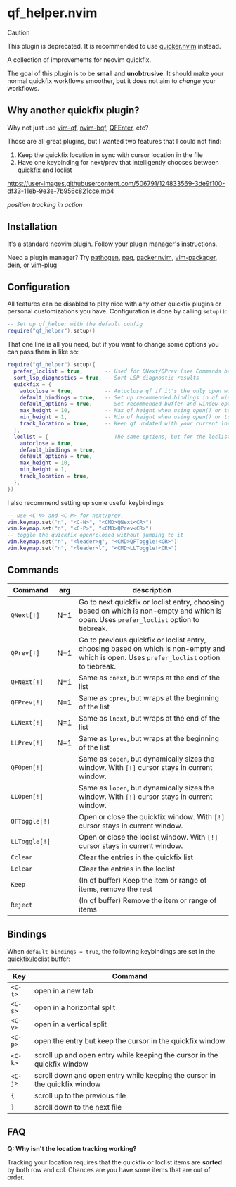 # qf_helper.nvim

> [!CAUTION]
> This plugin is deprecated. It is recommended to use [quicker.nvim](https://github.com/stevearc/quicker.nvim) instead.

A collection of improvements for neovim quickfix.

The goal of this plugin is to be **small** and **unobtrusive**. It should make
your normal quickfix workflows smoother, but it does not aim to _change_ your
workflows.

## Why another quickfix plugin?

Why not just use [vim-qf](https://github.com/romainl/vim-qf),
[nvim-bqf](https://github.com/kevinhwang91/nvim-bqf),
[QFEnter](https://github.com/yssl/QFEnter), etc?

Those are all great plugins, but I wanted two features that I could not find:

1. Keep the quickfix location in sync with cursor location in the file
2. Have one keybinding for next/prev that intelligently chooses between quickfix and loclist

https://user-images.githubusercontent.com/506791/124833569-3de9f100-df33-11eb-9e3e-7b956c821cce.mp4

_position tracking in action_

## Installation

It's a standard neovim plugin. Follow your plugin manager's instructions.

Need a plugin manager? Try [pathogen](https://github.com/tpope/vim-pathogen), [paq](https://github.com/savq/paq-nvim), [packer.nvim](https://github.com/wbthomason/packer.nvim), [vim-packager](https://github.com/kristijanhusak/vim-packager), [dein](https://github.com/Shougo/dein.vim), or [vim-plug](https://github.com/junegunn/vim-plug)

## Configuration

All features can be disabled to play nice with any other quickfix plugins or
personal customizations you have. Configuration is done by calling `setup()`:

```lua
-- Set up qf_helper with the default config
require("qf_helper").setup()
```

That one line is all you need, but if you want to change some options you can
pass them in like so:

```lua
require("qf_helper").setup({
  prefer_loclist = true,       -- Used for QNext/QPrev (see Commands below)
  sort_lsp_diagnostics = true, -- Sort LSP diagnostic results
  quickfix = {
    autoclose = true,          -- Autoclose qf if it's the only open window
    default_bindings = true,   -- Set up recommended bindings in qf window
    default_options = true,    -- Set recommended buffer and window options
    max_height = 10,           -- Max qf height when using open() or toggle()
    min_height = 1,            -- Min qf height when using open() or toggle()
    track_location = true,     -- Keep qf updated with your current location
  },
  loclist = {                  -- The same options, but for the loclist
    autoclose = true,
    default_bindings = true,
    default_options = true,
    max_height = 10,
    min_height = 1,
    track_location = true,
  },
})
```

I also recommend setting up some useful keybindings

```lua
-- use <C-N> and <C-P> for next/prev.
vim.keymap.set("n", "<C-N>", "<CMD>QNext<CR>")
vim.keymap.set("n", "<C-P>", "<CMD>QPrev<CR>")
-- toggle the quickfix open/closed without jumping to it
vim.keymap.set("n", "<leader>q", "<CMD>QFToggle!<CR>")
vim.keymap.set("n", "<leader>l", "<CMD>LLToggle!<CR>")
```

## Commands

| Command       | arg     | description                                                                                                                                 |
| ------------- | ------- | ------------------------------------------------------------------------------------------------------------------------------------------- |
| `QNext[!]`    | N=1     | Go to next quickfix or loclist entry, choosing based on which is non-empty and which is open. Uses `prefer_loclist` option to tiebreak.     |
| `QPrev[!]`    | N=1     | Go to previous quickfix or loclist entry, choosing based on which is non-empty and which is open. Uses `prefer_loclist` option to tiebreak. |
| `QFNext[!]`   | N=1     | Same as `cnext`, but wraps at the end of the list                                                                                           |
| `QFPrev[!]`   | N=1     | Same as `cprev`, but wraps at the beginning of the list                                                                                     |
| `LLNext[!]`   | N=1     | Same as `lnext`, but wraps at the end of the list                                                                                           |
| `LLPrev[!]`   | N=1     | Same as `lprev`, but wraps at the beginning of the list                                                                                     |
| `QFOpen[!]`   |         | Same as `copen`, but dynamically sizes the window. With `[!]` cursor stays in current window.                                               |
| `LLOpen[!]`   |         | Same as `lopen`, but dynamically sizes the window. With `[!]` cursor stays in current window.                                               |
| `QFToggle[!]` |         | Open or close the quickfix window. With `[!]` cursor stays in current window.                                                               |
| `LLToggle[!]` |         | Open or close the loclist window. With `[!]` cursor stays in current window.                                                                |
| `Cclear`      |         | Clear the entries in the quickfix list                                                                                                      |
| `Lclear`      |         | Clear the entries in the loclist                                                                                                            |
| `Keep`        | <range> | (In qf buffer) Keep the item or range of items, remove the rest                                                                             |
| `Reject`      | <range> | (In qf buffer) Remove the item or range of items                                                                                            |

## Bindings

When `default_bindings = true`, the following keybindings are set in the
quickfix/loclist buffer:

| Key     | Command                                                                    |
| ------- | -------------------------------------------------------------------------- |
| `<C-t>` | open in a new tab                                                          |
| `<C-s>` | open in a horizontal split                                                 |
| `<C-v>` | open in a vertical split                                                   |
| `<C-p>` | open the entry but keep the cursor in the quickfix window                  |
| `<C-k>` | scroll up and open entry while keeping the cursor in the quickfix window   |
| `<C-j>` | scroll down and open entry while keeping the cursor in the quickfix window |
| `{`     | scroll up to the previous file                                             |
| `}`     | scroll down to the next file                                               |

## FAQ

**Q: Why isn't the location tracking working?**

Tracking your location requires that the quickfix or loclist items are
**sorted** by both row and col. Chances are you have some items that are out of
order.
